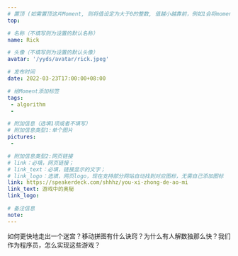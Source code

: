 ```yaml
---
# 置顶 (如需置顶这片Moment, 则将值设定为大于0的整数, 值越小越靠前，例如1会将moment放在最顶端)
top:

# 名称（不填写则为设置的默认名称）
name: Rick

# 头像（不填写则为设置的默认头像）
avatar: '/yyds/avatar/rick.jpeg'

# 发布时间
date: 2022-03-23T17:00:00+08:00

# 给Moment添加标签
tags:
 - algorithm
 -

# 附加信息（选填1项或者不填写）
# 附加信息类型1:单个图片
pictures:
 -

# 附加信息类型2:网页链接
# link：必填，网页链接；
# link_text：必填，链接显示的文字；
# link_logo：选填，网页logo，现在支持部分网站自动找到对应图标，无需自己添加图标
link: https://speakerdeck.com/shhhz/you-xi-zhong-de-ao-mi
link_text: 游戏中的奥秘
link_logo:

# 备注信息
note:
---
```


<!-- 下面开始写正文 -->
如何更快地走出一个迷宫？移动拼图有什么诀窍？为什么有人解数独那么快？我们作为程序员，怎么实现这些游戏？
